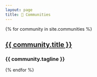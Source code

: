 ```yaml
---
layout: page
title: 👥 Communities
---
```

{% for community in site.communities %}
  <h2><a href="{{ community.url }}">{{ community.title }}</a></h2>
  <h3>{{ community.tagline }}</h3>
{% endfor %}
